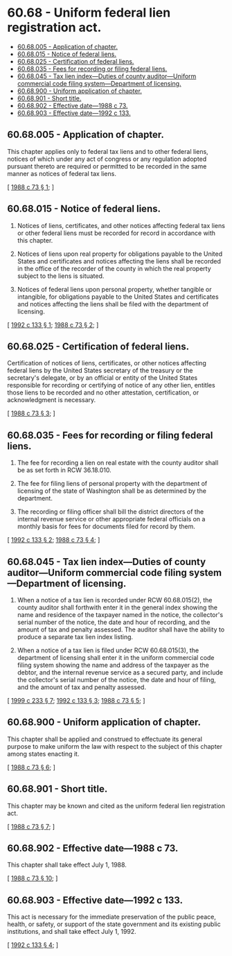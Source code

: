 # 60.68 - Uniform federal lien registration act.
* [60.68.005 - Application of chapter.](#6068005---application-of-chapter)
* [60.68.015 - Notice of federal liens.](#6068015---notice-of-federal-liens)
* [60.68.025 - Certification of federal liens.](#6068025---certification-of-federal-liens)
* [60.68.035 - Fees for recording or filing federal liens.](#6068035---fees-for-recording-or-filing-federal-liens)
* [60.68.045 - Tax lien index—Duties of county auditor—Uniform commercial code filing system—Department of licensing.](#6068045---tax-lien-indexduties-of-county-auditoruniform-commercial-code-filing-systemdepartment-of-licensing)
* [60.68.900 - Uniform application of chapter.](#6068900---uniform-application-of-chapter)
* [60.68.901 - Short title.](#6068901---short-title)
* [60.68.902 - Effective date—1988 c 73.](#6068902---effective-date1988-c-73)
* [60.68.903 - Effective date—1992 c 133.](#6068903---effective-date1992-c-133)
## 60.68.005 - Application of chapter.
This chapter applies only to federal tax liens and to other federal liens, notices of which under any act of congress or any regulation adopted pursuant thereto are required or permitted to be recorded in the same manner as notices of federal tax liens.

\[ [1988 c 73 § 1](http://leg.wa.gov/CodeReviser/documents/sessionlaw/1988c73.pdf?cite=1988%20c%2073%20§%201); \]

## 60.68.015 - Notice of federal liens.
1. Notices of liens, certificates, and other notices affecting federal tax liens or other federal liens must be recorded for record in accordance with this chapter.

2. Notices of liens upon real property for obligations payable to the United States and certificates and notices affecting the liens shall be recorded in the office of the recorder of the county in which the real property subject to the liens is situated.

3. Notices of federal liens upon personal property, whether tangible or intangible, for obligations payable to the United States and certificates and notices affecting the liens shall be filed with the department of licensing.

\[ [1992 c 133 § 1](http://lawfilesext.leg.wa.gov/biennium/1991-92/Pdf/Bills/Session%20Laws/House/1185.SL.pdf?cite=1992%20c%20133%20§%201); [1988 c 73 § 2](http://leg.wa.gov/CodeReviser/documents/sessionlaw/1988c73.pdf?cite=1988%20c%2073%20§%202); \]

## 60.68.025 - Certification of federal liens.
Certification of notices of liens, certificates, or other notices affecting federal liens by the United States secretary of the treasury or the secretary's delegate, or by an official or entity of the United States responsible for recording or certifying of notice of any other lien, entitles those liens to be recorded and no other attestation, certification, or acknowledgment is necessary.

\[ [1988 c 73 § 3](http://leg.wa.gov/CodeReviser/documents/sessionlaw/1988c73.pdf?cite=1988%20c%2073%20§%203); \]

## 60.68.035 - Fees for recording or filing federal liens.
1. The fee for recording a lien on real estate with the county auditor shall be as set forth in RCW 36.18.010.

2. The fee for filing liens of personal property with the department of licensing of the state of Washington shall be as determined by the department.

3. The recording or filing officer shall bill the district directors of the internal revenue service or other appropriate federal officials on a monthly basis for fees for documents filed for record by them.

\[ [1992 c 133 § 2](http://lawfilesext.leg.wa.gov/biennium/1991-92/Pdf/Bills/Session%20Laws/House/1185.SL.pdf?cite=1992%20c%20133%20§%202); [1988 c 73 § 4](http://leg.wa.gov/CodeReviser/documents/sessionlaw/1988c73.pdf?cite=1988%20c%2073%20§%204); \]

## 60.68.045 - Tax lien index—Duties of county auditor—Uniform commercial code filing system—Department of licensing.
1. When a notice of a tax lien is recorded under RCW 60.68.015(2), the county auditor shall forthwith enter it in the general index showing the name and residence of the taxpayer named in the notice, the collector's serial number of the notice, the date and hour of recording, and the amount of tax and penalty assessed. The auditor shall have the ability to produce a separate tax lien index listing.

2. When a notice of a tax lien is filed under RCW 60.68.015(3), the department of licensing shall enter it in the uniform commercial code filing system showing the name and address of the taxpayer as the debtor, and the internal revenue service as a secured party, and include the collector's serial number of the notice, the date and hour of filing, and the amount of tax and penalty assessed.

\[ [1999 c 233 § 7](http://lawfilesext.leg.wa.gov/biennium/1999-00/Pdf/Bills/Session%20Laws/House/1647-S.SL.pdf?cite=1999%20c%20233%20§%207); [1992 c 133 § 3](http://lawfilesext.leg.wa.gov/biennium/1991-92/Pdf/Bills/Session%20Laws/House/1185.SL.pdf?cite=1992%20c%20133%20§%203); [1988 c 73 § 5](http://leg.wa.gov/CodeReviser/documents/sessionlaw/1988c73.pdf?cite=1988%20c%2073%20§%205); \]

## 60.68.900 - Uniform application of chapter.
This chapter shall be applied and construed to effectuate its general purpose to make uniform the law with respect to the subject of this chapter among states enacting it.

\[ [1988 c 73 § 6](http://leg.wa.gov/CodeReviser/documents/sessionlaw/1988c73.pdf?cite=1988%20c%2073%20§%206); \]

## 60.68.901 - Short title.
This chapter may be known and cited as the uniform federal lien registration act.

\[ [1988 c 73 § 7](http://leg.wa.gov/CodeReviser/documents/sessionlaw/1988c73.pdf?cite=1988%20c%2073%20§%207); \]

## 60.68.902 - Effective date—1988 c 73.
This chapter shall take effect July 1, 1988.

\[ [1988 c 73 § 10](http://leg.wa.gov/CodeReviser/documents/sessionlaw/1988c73.pdf?cite=1988%20c%2073%20§%2010); \]

## 60.68.903 - Effective date—1992 c 133.
This act is necessary for the immediate preservation of the public peace, health, or safety, or support of the state government and its existing public institutions, and shall take effect July 1, 1992.

\[ [1992 c 133 § 4](http://lawfilesext.leg.wa.gov/biennium/1991-92/Pdf/Bills/Session%20Laws/House/1185.SL.pdf?cite=1992%20c%20133%20§%204); \]

